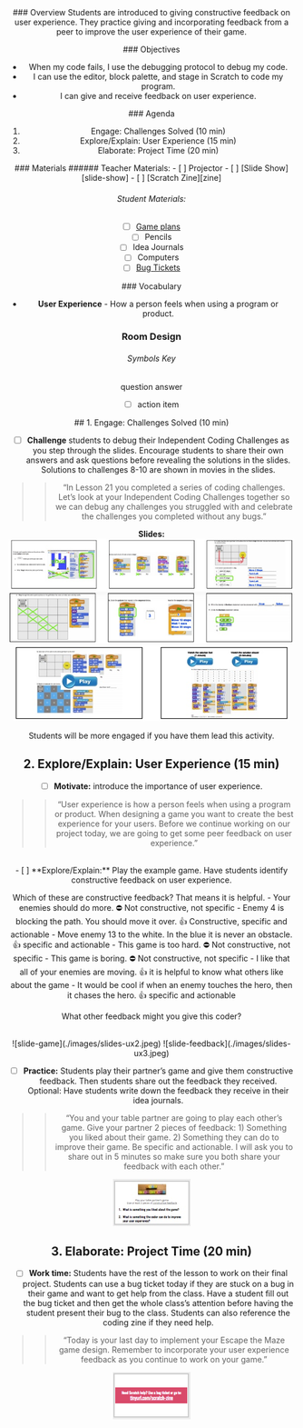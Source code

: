 <header class='header' title='User Experience' subtitle='Lesson 23'/>

<notable>
<iconp src='/icons/activity.png'>### Overview</iconp>
Students are introduced to giving constructive feedback on user experience. They practice giving and incorporating feedback from a peer to improve the user experience of their game.

<iconp src='/icons/objectives.png'>### Objectives</iconp>
- When my code fails, I use the debugging protocol to debug my code.
- I can use the editor, block palette, and stage in Scratch to code my program.
- I can give and receive feedback on user experience.

<iconp src='/icons/agenda.png'>### Agenda</iconp>
1. Engage: Challenges Solved (10 min)
1. Explore/Explain: User Experience (15 min)
1. Elaborate: Project Time (20 min)

<note>
<iconp src='/icons/materials.png'>### Materials</iconp>
###### Teacher Materials:
- [ ] Projector
- [ ] [Slide Show][slide-show]
- [ ] [Scratch Zine][zine]
 
###### Student Materials:
- [ ] [Game plans][plan]
- [ ] Pencils
- [ ] Idea Journals
- [ ] Computers
- [ ] [Bug Tickets][bug]

<iconp src='/icons/vocab.png'>### Vocabulary</iconp>
- **User Experience** - How a person feels when using a program or product.

</note>

### Room Design

<note>

###### Symbols Key
<iconp ml='1.65em' type='question'>question</iconp>
<iconp ml='1.65em' type='answer'>answer</iconp>
- [ ] action item 
</note>

<pagebreak/>
## 1. Engage: Challenges Solved (10 min)

- [ ] **Challenge** students to debug their Independent Coding Challenges as you step through the slides. Encourage students to share their own answers and ask questions before revealing the solutions in the slides. Solutions to challenges 8-10 are shown in movies in the slides. 

> > “In Lesson 21 you completed a series of coding challenges. Let’s look at your Independent Coding Challenges together so we can debug any challenges you struggled with and celebrate the challenges you completed without any bugs.”

**Slides:** ![slide-solutions1](./images/slides-solutions1.jpeg)
![slide-solutions2](./images/slides-solutions2.jpeg)
![slide-solutions3](./images/slides-solutions3.jpeg)

<note type="tip"> Students will be more engaged if you have them lead this activity.</note>

## 2. Explore/Explain: User Experience (15 min) 

- [ ] **Motivate:** introduce the importance of user experience.

> > “User experience is how a person feels when using a program or product. When designing a game you want to create the best experience for your users. Before we continue working on our project today, we are going to get some peer feedback on user experience.”

<br/>
- [ ] **Explore/Explain:** Play the example game. Have students identify constructive feedback on user experience.

<incop type="question">Which of these are constructive feedback? That means it is helpful.</incop>
	- Your enemies should do more.
		⛔ Not constructive, not specific
	- Enemy 4 is blocking the path. You should move it over.
		👍 Constructive, specific and actionable
	- Move enemy 13 to the white. In the blue it is never an obstacle.
		👍 specific and actionable
	- This game is too hard.
		⛔ Not constructive, not specific
	- This game is boring.
		⛔ Not constructive, not specific
	- I like that all of your enemies are moving.
		👍 it is helpful to know what others like about the game
	- It would be cool if when an enemy touches the hero, then it chases the hero.
		👍 specific and actionable

<iconp type="question">What other feedback might you give this coder?</iconp>

<br/>
<note> ![slide-game](./images/slides-ux2.jpeg)
![slide-feedback](./images/slides-ux3.jpeg)
</note>


- [ ] **Practice:** Students play their partner’s game and give them constructive feedback. Then students share out the feedback they received. Optional: Have students write down the feedback they receive in their idea journals.

> > “You and your table partner are going to play each other’s game. Give your partner 2 pieces of feedback: 1) Something you liked about their game. 2) Something they can do to improve their game. Be specific and actionable. I will ask you to share out in 5 minutes so make sure you both share your feedback with each other.” 

<note> ![slide-practice](./images/slides-ux4.jpeg) </note>

## 3. Elaborate: Project Time (20 min) 

- [ ] **Work time:** Students have the rest of the lesson to work on their final project. Students can use a bug ticket today if they are stuck on a bug in their game and want to get help from the class. Have a student fill out the bug ticket and then get the whole class’s attention before having the student present their bug to the class. Students can also reference the coding zine if they need help.

> > “Today is your last day to implement your Escape the Maze game design. Remember to incorporate your user experience feedback as you continue to work on your game.”

<note>![Zine](./images/zine.png)</note>
</notable>

[slide-show]: https://docs.google.com/presentation/d/1ocZZQSVxaP8DneUVH-qfys1Z5ecJ3qUUnrktrOnZGKo/edit#slide=id.g212b6187de_0_12
[bug]: https://docs.google.com/document/d/1nsZKA0Pq9K1XtSI7n0oyUqLmY5HV9E9t4LU_wkDZJYA/edit?usp=sharing
[plan]: https://drive.google.com/file/d/0B2wBzr9vcXjPN3hPQmItMndvQ1k/view
[zine]: https://tinyurl.com/scratch-zine
